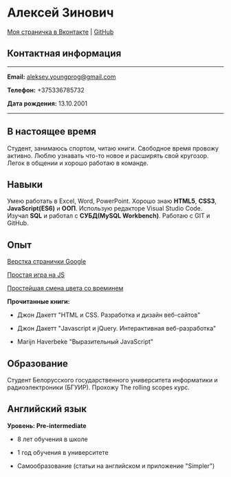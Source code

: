 # Алексей Зинович
[Моя страничка в Вконтакте](https://vk.com/id_l.zinovich) | [GitHub](https://github.com/Lansoyt)

## Контактная информация
-----------------------------------------------------------
**Email:** aleksey.youngprog@gmail.com

**Телефон:** +375336785732

**Дата рождения:** 13.10.2001

-----------------------------------------------------------

## В настоящее время
Студент, занимаюсь спортом, читаю книги. Свободное время провожу активно. Люблю узнавать что-то новое и расширять свой кругозор.
Легок в общении и хорошо работаю в команде.

## Навыки 
Умею работать в Excel, Word, PowerPoint. Хорошо знаю **HTML5**, **CSS3**, **JavaScript(ES6)** и **ООП**. Использую редакторе Visual Studio Code. 
Изучал **SQL** и работал с **СУБД(MySQL Workbench)**. Работаю с GIT и GitHub.

## Опыт
[Верстка странички Google](https://github.com/Lansoyt/g00gle)

[Простая игра на JS](https://github.com/Lansoyt/Simple-game-with-JS)

[Простейшая смена цвета со времинем](https://github.com/Lansoyt/Clock-and-Color)

**Прочитанные книги:**

- Джон Дакетт "HTML и CSS. Разработка и дизайн веб-сайтов"

- Джон Дакетт "Javascript и jQuery. Интерактивная веб-разработка"

- Marijn Haverbeke "Выразительный JavaScript"

## Образование
Студент Белорусского государственного университета информатики и радиоэлектроники (БГУИР). Прохожу The rolling scopes курс. 

## Английский язык
**Уровень: Pre-intermediate**

- 8 лет обучения в школе

- 1 год обучения в университете

- Самообразование (статьи на английском и приложение "Simpler")
